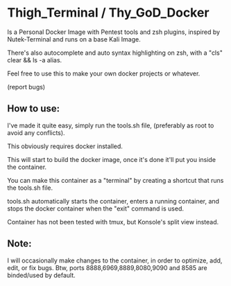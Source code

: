 # Thigh_Terminal / Thy_GoD_Docker

Is a Personal Docker Image  with Pentest tools and zsh plugins, inspired by Nutek-Terminal and runs on a base Kali Image.

There's also autocomplete and auto syntax highlighting on zsh, with a "cls" clear && ls -a alias.

Feel free to use this to make your own docker projects or whatever. 

(report bugs)

## How to use:

I've made it quite easy, simply run the tools.sh file, (preferably as root to avoid any conflicts).

This obviously requires docker installed.

This will start to build the docker image, once it's done it'll put you inside the container.

You can make this container as a "terminal" by creating a shortcut that runs the tools.sh file.

tools.sh automatically starts the container, enters a running container, and stops the docker container when the "exit" command is used.

Container has not been tested with tmux, but Konsole's split view instead. 

## Note: 

I will occasionally make changes to the container, in order to optimize, add, edit, or fix bugs.
Btw, ports 8888,6969,8889,8080,9090 and 8585 are binded/used by default.
